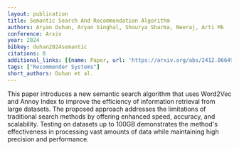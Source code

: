 ```yaml
---
layout: publication
title: Semantic Search And Recommendation Algorithm
authors: Aryan Duhan, Aryan Singhal, Shourya Sharma, Neeraj, Arti Mk
conference: Arxiv
year: 2024
bibkey: duhan2024semantic
citations: 0
additional_links: [{name: Paper, url: 'https://arxiv.org/abs/2412.06649'}]
tags: ["Recommender Systems"]
short_authors: Duhan et al.
---
```

This paper introduces a new semantic search algorithm that uses Word2Vec and
Annoy Index to improve the efficiency of information retrieval from large
datasets. The proposed approach addresses the limitations of traditional search
methods by offering enhanced speed, accuracy, and scalability. Testing on
datasets up to 100GB demonstrates the method's effectiveness in processing vast
amounts of data while maintaining high precision and performance.